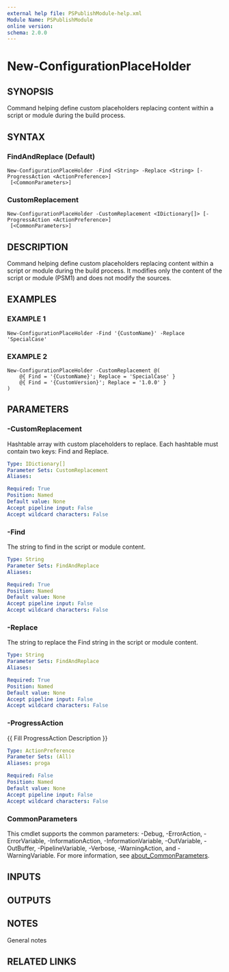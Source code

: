```yaml
---
external help file: PSPublishModule-help.xml
Module Name: PSPublishModule
online version:
schema: 2.0.0
---
```


# New-ConfigurationPlaceHolder

## SYNOPSIS
Command helping define custom placeholders replacing content within a script or module during the build process.

## SYNTAX

### FindAndReplace (Default)
```
New-ConfigurationPlaceHolder -Find <String> -Replace <String> [-ProgressAction <ActionPreference>]
 [<CommonParameters>]
```

### CustomReplacement
```
New-ConfigurationPlaceHolder -CustomReplacement <IDictionary[]> [-ProgressAction <ActionPreference>]
 [<CommonParameters>]
```

## DESCRIPTION
Command helping define custom placeholders replacing content within a script or module during the build process.
It modifies only the content of the script or module (PSM1) and does not modify the sources.

## EXAMPLES

### EXAMPLE 1
```
New-ConfigurationPlaceHolder -Find '{CustomName}' -Replace 'SpecialCase'
```

### EXAMPLE 2
```
New-ConfigurationPlaceHolder -CustomReplacement @(
    @{ Find = '{CustomName}'; Replace = 'SpecialCase' }
    @{ Find = '{CustomVersion}'; Replace = '1.0.0' }
)
```

## PARAMETERS

### -CustomReplacement
Hashtable array with custom placeholders to replace.
Each hashtable must contain two keys: Find and Replace.

```yaml
Type: IDictionary[]
Parameter Sets: CustomReplacement
Aliases:

Required: True
Position: Named
Default value: None
Accept pipeline input: False
Accept wildcard characters: False
```

### -Find
The string to find in the script or module content.

```yaml
Type: String
Parameter Sets: FindAndReplace
Aliases:

Required: True
Position: Named
Default value: None
Accept pipeline input: False
Accept wildcard characters: False
```

### -Replace
The string to replace the Find string in the script or module content.

```yaml
Type: String
Parameter Sets: FindAndReplace
Aliases:

Required: True
Position: Named
Default value: None
Accept pipeline input: False
Accept wildcard characters: False
```

### -ProgressAction
{{ Fill ProgressAction Description }}

```yaml
Type: ActionPreference
Parameter Sets: (All)
Aliases: proga

Required: False
Position: Named
Default value: None
Accept pipeline input: False
Accept wildcard characters: False
```

### CommonParameters
This cmdlet supports the common parameters: -Debug, -ErrorAction, -ErrorVariable, -InformationAction, -InformationVariable, -OutVariable, -OutBuffer, -PipelineVariable, -Verbose, -WarningAction, and -WarningVariable. For more information, see [about_CommonParameters](http://go.microsoft.com/fwlink/?LinkID=113216).

## INPUTS

## OUTPUTS

## NOTES
General notes

## RELATED LINKS
